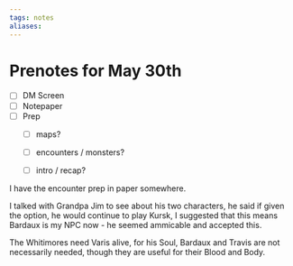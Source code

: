 ```yaml
---
tags: notes
aliases:
---
```


# Prenotes for May 30th
- [ ] DM Screen
- [ ] Notepaper
- [ ] Prep
	- [ ] maps?
	- [ ] encounters / monsters?
	- [ ] intro / recap?


I have the encounter prep in paper somewhere.

I talked with Grandpa Jim to see about his two characters, he said if given the option, he would continue to play Kursk, I suggested that this means Bardaux is my NPC now - he seemed ammicable and accepted this.

The Whitimores need Varis alive, for his Soul, Bardaux and Travis are not necessarily needed, though they are useful for their Blood and Body.

